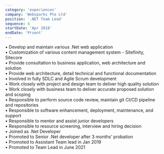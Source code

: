 ```yaml
---
category: 'experiences'
company: 'Websparks Pte Ltd'
position: '.NET Team Lead'
sequence: 4
startDate: 'Apr 2018'
endDate: 'Prsent'
---
```


•	Develop and maintain various .Net web application <br/>
•	Customization of various content management system - Sitefinity, Sitecore <br/>
•	Provide consultation to business application, web architecture and solution <br/>
•	Provide web architecture, detail technical and functional documentation <br/>
•	Involved in fully SDLC and Agile Scrum development <br/>
•	Work closely with project and design team to deliver high quality solution <br/>
•	Work closely with business team to deliver accurate proposed solution and scoping <br/>
•	Responsible to perform source code review, maintain git CI/CD pipeline and repositories <br/>
•	Responsible to software enhancement, deployment, maintenance, and support <br/>
•	Responsible to mentor and assist junior developers <br/>
•	Responsible to resource screening, interview and hiring decision <br/>
•	Joined as .Net Developer <br/>
•	Promoted to Senior .Net developer after 3 months’ probation <br/>
•	Promoted to Assistant Team lead in Jan 2019 <br/>
•	Promoted to Team Lead in June 2021